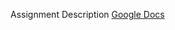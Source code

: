 Assignment Description
<a href="https://docs.google.com/document/d/14Or7gictM4fSuM2OImGo6xyXNQjeMNjfsltxOZOlRqY/edit?usp=sharing">Google Docs</a>